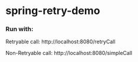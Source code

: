 # spring-retry-demo

### Run with:

Retryable call: http://localhost:8080/retryCall

Non-Retryable call: http://localhost:8080/simpleCall 
